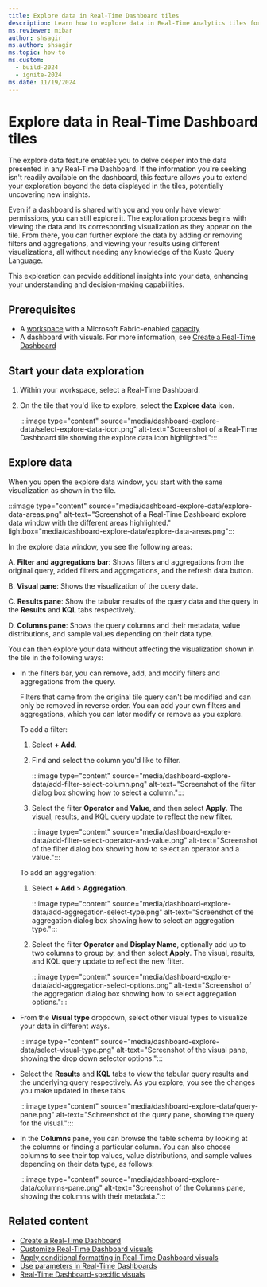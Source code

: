 ```yaml
---
title: Explore data in Real-Time Dashboard tiles
description: Learn how to explore data in Real-Time Analytics tiles for more insights about the information rendered in the visual.
ms.reviewer: mibar
author: shsagir
ms.author: shsagir
ms.topic: how-to
ms.custom:
  - build-2024
  - ignite-2024
ms.date: 11/19/2024
---
```

# Explore data in Real-Time Dashboard tiles

The explore data feature enables you to delve deeper into the data presented in any Real-Time Dashboard. If the information you're seeking isn't readily available on the dashboard, this feature allows you to extend your exploration beyond the data displayed in the tiles, potentially uncovering new insights.

Even if a dashboard is shared with you and you only have viewer permissions, you can still explore it. The exploration process begins with viewing the data and its corresponding visualization as they appear on the tile. From there, you can further explore the data by adding or removing filters and aggregations, and viewing your results using different visualizations, all without needing any knowledge of the Kusto Query Language.

This exploration can provide additional insights into your data, enhancing your understanding and decision-making capabilities.

## Prerequisites

* A [workspace](../get-started/create-workspaces.md) with a Microsoft Fabric-enabled [capacity](../enterprise/licenses.md#capacity)
* A dashboard with visuals. For more information, see [Create a Real-Time Dashboard](dashboard-real-time-create.md)

## Start your data exploration

1. Within your workspace, select a Real-Time Dashboard.

1. On the tile that you'd like to explore, select the **Explore data** icon.

    :::image type="content" source="media/dashboard-explore-data/select-explore-data-icon.png" alt-text="Screenshot of a Real-Time Dashboard tile showing the explore data icon highlighted.":::

## Explore data

When you open the explore data window, you start with the same visualization as shown in the tile.

:::image type="content" source="media/dashboard-explore-data/explore-data-areas.png" alt-text="Screenshot of a Real-Time Dashboard explore data window with the different areas highlighted." lightbox="media/dashboard-explore-data/explore-data-areas.png":::

In the explore data window, you see the following areas:

A. **Filter and aggregations bar**: Shows filters and aggregations from the original query, added filters and aggregations, and the refresh data button.

B. **Visual pane**: Shows the visualization of the query data.

C. **Results pane**: Show the tabular results of the query data and the query in the **Results** and **KQL** tabs respectively.

D. **Columns pane**: Shows the query columns and their metadata, value distributions, and sample values depending on their data type.

You can then explore your data without affecting the visualization shown in the tile in the following ways:

* In the filters bar, you can remove, add, and modify filters and aggregations from the query.

    Filters that came from the original tile query can't be modified and can only be removed in reverse order. You can add your own filters and aggregations, which you can later modify or remove as you explore.

    To add a filter:

    1. Select **+ Add**.

    1. Find and select the column you'd like to filter.

        :::image type="content" source="media/dashboard-explore-data/add-filter-select-column.png" alt-text="Screenshot of the filter dialog box showing how to select a column.":::

    1. Select the filter **Operator** and **Value**, and then select **Apply**. The visual, results, and KQL query update to reflect the new filter.

        :::image type="content" source="media/dashboard-explore-data/add-filter-select-operator-and-value.png" alt-text="Screenshot of the filter dialog box showing how to select an operator and a value.":::

    To add an aggregation:

    1. Select **+ Add** > **Aggregation**.

        :::image type="content" source="media/dashboard-explore-data/add-aggregation-select-type.png" alt-text="Screenshot of the aggregation dialog box showing how to select an aggregation type.":::

    1. Select the filter **Operator** and **Display Name**, optionally add up to two columns to group by, and then select **Apply**. The visual, results, and KQL query update to reflect the new filter.

        :::image type="content" source="media/dashboard-explore-data/add-aggregation-select-options.png" alt-text="Screenshot of the aggregation dialog box showing how to select aggregation options.":::

* From the **Visual type** dropdown, select other visual types to visualize your data in different ways.

    :::image type="content" source="media/dashboard-explore-data/select-visual-type.png" alt-text="Screenshot of the visual pane, showing the drop down selector options.":::

* Select the **Results** and **KQL** tabs to view the tabular query results and the underlying query respectively. As you explore, you see the changes you make updated in these tabs.

    :::image type="content" source="media/dashboard-explore-data/query-pane.png" alt-text="Schreenshot of the query pane, showing the query for the visual.":::

* In the **Columns** pane, you can browse the table schema by looking at the columns or finding a particular column. You can also choose columns to see their top values, value distributions, and sample values depending on their data type, as follows:

    :::image type="content" source="media/dashboard-explore-data/columns-pane.png" alt-text="Screenshot of the Columns pane, showing the columns with their metadata.":::

    <!-- // **QUESTION: @MICHAL, @GABI -- TOOK A GUESS HERE THAT IT'S LIKE DATA PROFILE, PLEASE CONFIRM**

    |Type|Statistic|On selection|
    |--|--|--|
    |string|Count of unique values| Top 10 values|
    |numeric|Minimum and maximum values| Top 10 values|
    |datetime|Date range| Top 10 values|
    |dynamic|No specific statistic|Random sampled value|
    |bool|No specific statistic|Count of true and false| -->

## Related content

* [Create a Real-Time Dashboard](dashboard-real-time-create.md)
* [Customize Real-Time Dashboard visuals](dashboard-visuals-customize.md)
* [Apply conditional formatting in Real-Time Dashboard visuals](dashboard-conditional-formatting.md)
* [Use parameters in Real-Time Dashboards](dashboard-parameters.md)
* [Real-Time Dashboard-specific visuals](dashboard-visuals.md)
